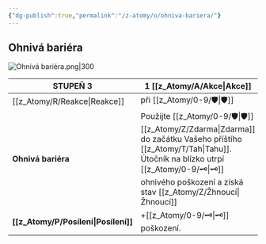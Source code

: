 ```yaml
---
{"dg-publish":true,"permalink":"/z-atomy/o/ohniva-bariera/"}
---
```


## Ohnivá bariéra
![Ohnivá bariéra.png|300](/img/user/z_img/Ohniv%C3%A1%20bari%C3%A9ra.png)

| STUPEŇ 3           | 1 [[z_Atomy/A/Akce\|Akce]]                                                                                                                                          |
| ------------------ | --------------------------------------------------------------------------------------------------------------------------------------------------- |
| [[z_Atomy/R/Reakce\|Reakce]]         | při [[z_Atomy/0-9/🛡️\|🛡️]]                                                                                                                                         |
| **Ohnivá bariéra** | Použijte [[z_Atomy/0-9/🛡️\|🛡️]] [[z_Atomy/Z/Zdarma\|Zdarma]] do začátku Vašeho příštího [[z_Atomy/T/Tah\|Tahu]].<br>Útočník na blízko utrpí [[z_Atomy/0-9/🗝\|🗝]] ohnivého poškození a získá stav [[z_Atomy/Z/Žhnoucí\|Žhnoucí]] |
| **[[z_Atomy/P/Posílení\|Posílení]]**   | +[[z_Atomy/0-9/🗝\|🗝]] poškození.                                                                                                                                  |
